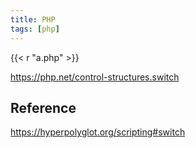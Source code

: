 ```yaml
---
title: PHP
tags: [php]
---
```


{{< r "a.php" >}}

<https://php.net/control-structures.switch>

## Reference

<https://hyperpolyglot.org/scripting#switch>
